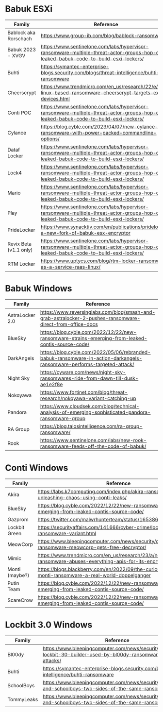 
# Babuk ESXi

| Family      | Reference |
| ----------- | ----------- |
| Bablock aka Rorschach | https://www.group-ib.com/blog/bablock-ransomware/ |
| Babuk 2023 - XVGV     | https://www.sentinelone.com/labs/hypervisor-ransomware-multiple-threat-actor-groups-hop-on-leaked-babuk-code-to-build-esxi-lockers/ |
| Buhti                 | https://symantec-enterprise-blogs.security.com/blogs/threat-intelligence/buhti-ransomware |
| Cheerscrypt           | https://www.trendmicro.com/en_us/research/22/e/new-linux-based-ransomware-cheerscrypt-targets-exsi-devices.html |
| Conti POC             | https://www.sentinelone.com/labs/hypervisor-ransomware-multiple-threat-actor-groups-hop-on-leaked-babuk-code-to-build-esxi-lockers/ |
| Cylance               | https://blog.cyble.com/2023/04/07/new-cylance-ransomware-with-power-packed-commandline-options/ |
| Dataf Locker          | https://www.sentinelone.com/labs/hypervisor-ransomware-multiple-threat-actor-groups-hop-on-leaked-babuk-code-to-build-esxi-lockers/ |
| Lock4                 | https://www.sentinelone.com/labs/hypervisor-ransomware-multiple-threat-actor-groups-hop-on-leaked-babuk-code-to-build-esxi-lockers/ |
| Mario                 | https://www.sentinelone.com/labs/hypervisor-ransomware-multiple-threat-actor-groups-hop-on-leaked-babuk-code-to-build-esxi-lockers/ |
| Play                  | https://www.sentinelone.com/labs/hypervisor-ransomware-multiple-threat-actor-groups-hop-on-leaked-babuk-code-to-build-esxi-lockers/ |
| PrideLocker           | https://www.synacktiv.com/en/publications/pridelocker-a-new-fork-of-babuk-esx-encryptor |
| Revix Beta (v1.1 only) | https://www.sentinelone.com/labs/hypervisor-ransomware-multiple-threat-actor-groups-hop-on-leaked-babuk-code-to-build-esxi-lockers/ |
| RTM Locker            | https://www.uptycs.com/blog/rtm-locker-ransomware-as-a-service-raas-linux/ |


# Babuk Windows

| Family      | Reference |
| ----------- | ----------- |
| AstraLocker 2.0        | https://www.reversinglabs.com/blog/smash-and-grab-astralocker-2-pushes-ransomware-direct-from-office-docs |
| BlueSky                | https://blog.cyble.com/2022/12/22/new-ransomware-strains-emerging-from-leaked-contis-source-code/ |
| DarkAngels             | https://blog.cyble.com/2022/05/06/rebranded-babuk-ransomware-in-action-darkangels-ransomware-performs-targeted-attack/ |
| Night Sky              | https://cyware.com/news/night-sky-ransomwares-ride-from-dawn-till-dusk-ae1e2f8e |
| Nokoyawa               | https://www.fortinet.com/blog/threat-research/nokoyawa-variant-catching-up |
| Pandora                | https://www.cloudsek.com/blog/technical-analysis-of-emerging-sophisticated-pandora-ransomware-group |
| RA Group               | https://blog.talosintelligence.com/ra-group-ransomware/ |
| Rook                   | https://www.sentinelone.com/labs/new-rook-ransomware-feeds-off-the-code-of-babuk/ |


# Conti Windows

| Family      | Reference |
| ----------- | ----------- |
| Akira                   | https://labs.k7computing.com/index.php/akira-ransomware-unleashing-chaos-using-conti-leaks/ |
| BlueSky                 | https://blog.cyble.com/2022/12/22/new-ransomware-strains-emerging-from-leaked-contis-source-code/ |
| Gazprom                 | https://twitter.com/malwrhunterteam/status/1653869833816088576 |
| Lockbit Green           | https://securityaffairs.com/141666/cyber-crime/lockbit-green-ransomware-variant.html |
| MeowCorp                | https://www.bleepingcomputer.com/news/security/conti-based-ransomware-meowcorp-gets-free-decryptor/ |
| Mimic                   | https://www.trendmicro.com/en_us/research/23/a/new-mimic-ransomware-abuses-everything-apis-for-its-encryption-p.html |
| Monti (maybe?)          | https://blogs.blackberry.com/en/2022/09/the-curious-case-of-monti-ransomware-a-real-world-doppelganger |
| Putin Team              | https://blog.cyble.com/2022/12/22/new-ransomware-strains-emerging-from-leaked-contis-source-code/ |
| ScareCrow               | https://blog.cyble.com/2022/12/22/new-ransomware-strains-emerging-from-leaked-contis-source-code/ |

# Lockbit 3.0 Windows

| Family      | Reference |
| ----------- | ----------- |
| Bl00dy                  | https://www.bleepingcomputer.com/news/security/leaked-lockbit-30-builder-used-by-bl00dy-ransomware-gang-in-attacks/ |
| Buhti                   | https://symantec-enterprise-blogs.security.com/blogs/threat-intelligence/buhti-ransomware |
| SchoolBoys              | https://www.bleepingcomputer.com/news/security/tommyleaks-and-schoolboys-two-sides-of-the-same-ransomware-gang/ |
| TommyLeaks              | https://www.bleepingcomputer.com/news/security/tommyleaks-and-schoolboys-two-sides-of-the-same-ransomware-gang/ |

